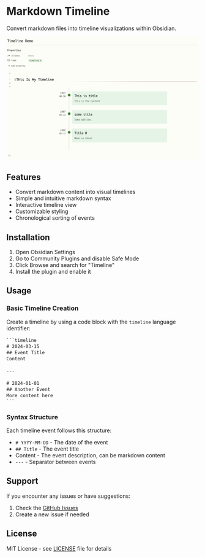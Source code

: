 # Markdown Timeline

Convert markdown files into timeline visualizations within Obsidian.

![Timeline Example](./example.png)

## Features

- Convert markdown content into visual timelines
- Simple and intuitive markdown syntax
- Interactive timeline view
- Customizable styling
- Chronological sorting of events

## Installation

1. Open Obsidian Settings
2. Go to Community Plugins and disable Safe Mode
3. Click Browse and search for "Timeline"
4. Install the plugin and enable it

## Usage

### Basic Timeline Creation

Create a timeline by using a code block with the `timeline` language identifier:

~~~
```timeline
# 2024-03-15
## Event Title
Content

---

# 2024-01-01
## Another Event
More content here
```
~~~

### Syntax Structure

Each timeline event follows this structure:
- `# YYYY-MM-DD` - The date of the event
- `## Title` - The event title
- Content - The event description, can be markdown content
- `---` - Separator between events

## Support

If you encounter any issues or have suggestions:
1. Check the [GitHub Issues](https://github.com/recklyss/obsidian-timeline/issues)
2. Create a new issue if needed

## License

MIT License - see [LICENSE](LICENSE) file for details

